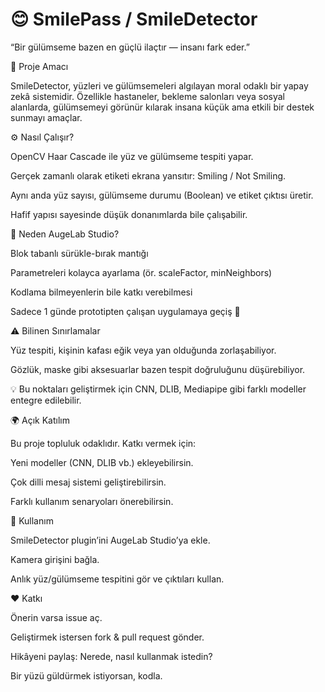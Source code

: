 # 😊 SmilePass / SmileDetector

“Bir gülümseme bazen en güçlü ilaçtır — insanı fark eder.”

🎯 Proje Amacı

SmileDetector, yüzleri ve gülümsemeleri algılayan moral odaklı bir yapay zekâ sistemidir.
Özellikle hastaneler, bekleme salonları veya sosyal alanlarda, gülümsemeyi görünür kılarak insana küçük ama etkili bir destek sunmayı amaçlar.

⚙️ Nasıl Çalışır?

OpenCV Haar Cascade ile yüz ve gülümseme tespiti yapar.

Gerçek zamanlı olarak etiketi ekrana yansıtır: Smiling / Not Smiling.

Aynı anda yüz sayısı, gülümseme durumu (Boolean) ve etiket çıktısı üretir.

Hafif yapısı sayesinde düşük donanımlarda bile çalışabilir.

🧱 Neden AugeLab Studio?

Blok tabanlı sürükle-bırak mantığı

Parametreleri kolayca ayarlama (ör. scaleFactor, minNeighbors)

Kodlama bilmeyenlerin bile katkı verebilmesi

Sadece 1 günde prototipten çalışan uygulamaya geçiş 🚀

⚠️ Bilinen Sınırlamalar

Yüz tespiti, kişinin kafası eğik veya yan olduğunda zorlaşabiliyor.

Gözlük, maske gibi aksesuarlar bazen tespit doğruluğunu düşürebiliyor.

💡 Bu noktaları geliştirmek için CNN, DLIB, Mediapipe gibi farklı modeller entegre edilebilir.

🌍 Açık Katılım

Bu proje topluluk odaklıdır. Katkı vermek için:

Yeni modeller (CNN, DLIB vb.) ekleyebilirsin.

Çok dilli mesaj sistemi geliştirebilirsin.

Farklı kullanım senaryoları önerebilirsin.

🚀 Kullanım

SmileDetector plugin’ini AugeLab Studio’ya ekle.

Kamera girişini bağla.

Anlık yüz/gülümseme tespitini gör ve çıktıları kullan.

❤️ Katkı

Önerin varsa issue aç.

Geliştirmek istersen fork & pull request gönder.

Hikâyeni paylaş: Nerede, nasıl kullanmak istedin?

Bir yüzü güldürmek istiyorsan, kodla.
